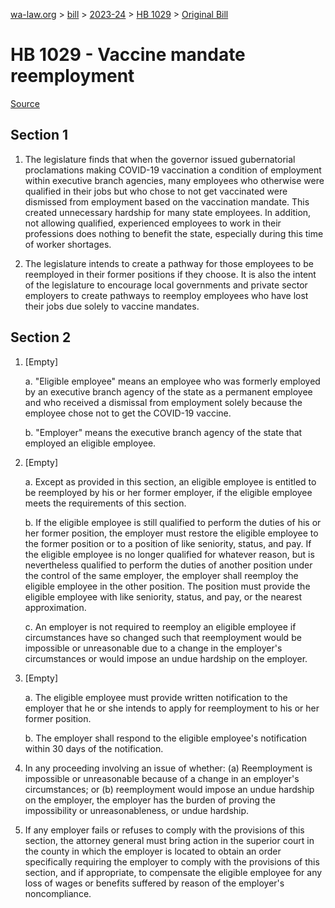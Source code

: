 [wa-law.org](/) > [bill](/bill/) > [2023-24](/bill/2023-24/) > [HB 1029](/bill/2023-24/hb/1029/) > [Original Bill](/bill/2023-24/hb/1029/1/)

# HB 1029 - Vaccine mandate reemployment

[Source](http://lawfilesext.leg.wa.gov/biennium/2023-24/Pdf/Bills/House%20Bills/1029.pdf)

## Section 1
1. The legislature finds that when the governor issued gubernatorial proclamations making COVID-19 vaccination a condition of employment within executive branch agencies, many employees who otherwise were qualified in their jobs but who chose to not get vaccinated were dismissed from employment based on the vaccination mandate. This created unnecessary hardship for many state employees. In addition, not allowing qualified, experienced employees to work in their professions does nothing to benefit the state, especially during this time of worker shortages.

2. The legislature intends to create a pathway for those employees to be reemployed in their former positions if they choose. It is also the intent of the legislature to encourage local governments and private sector employers to create pathways to reemploy employees who have lost their jobs due solely to vaccine mandates.

## Section 2
1. [Empty]

    a. "Eligible employee" means an employee who was formerly employed by an executive branch agency of the state as a permanent employee and who received a dismissal from employment solely because the employee chose not to get the COVID-19 vaccine.

    b. "Employer" means the executive branch agency of the state that employed an eligible employee.

2. [Empty]

    a. Except as provided in this section, an eligible employee is entitled to be reemployed by his or her former employer, if the eligible employee meets the requirements of this section.

    b. If the eligible employee is still qualified to perform the duties of his or her former position, the employer must restore the eligible employee to the former position or to a position of like seniority, status, and pay. If the eligible employee is no longer qualified for whatever reason, but is nevertheless qualified to perform the duties of another position under the control of the same employer, the employer shall reemploy the eligible employee in the other position. The position must provide the eligible employee with like seniority, status, and pay, or the nearest approximation.

    c. An employer is not required to reemploy an eligible employee if circumstances have so changed such that reemployment would be impossible or unreasonable due to a change in the employer's circumstances or would impose an undue hardship on the employer.

3. [Empty]

    a. The eligible employee must provide written notification to the employer that he or she intends to apply for reemployment to his or her former position.

    b. The employer shall respond to the eligible employee's notification within 30 days of the notification.

4. In any proceeding involving an issue of whether: (a) Reemployment is impossible or unreasonable because of a change in an employer's circumstances; or (b) reemployment would impose an undue hardship on the employer, the employer has the burden of proving the impossibility or unreasonableness, or undue hardship.

5. If any employer fails or refuses to comply with the provisions of this section, the attorney general must bring action in the superior court in the county in which the employer is located to obtain an order specifically requiring the employer to comply with the provisions of this section, and if appropriate, to compensate the eligible employee for any loss of wages or benefits suffered by reason of the employer's noncompliance.
